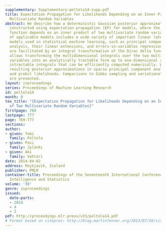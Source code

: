 ```yaml
---
supplementary: Supplementary:peltola14-supp.pdf
title: Expectation Propagation for Likelihoods Depending on an Inner Product of Two
  Multivariate Random Variables
abstract: We describe how a deterministic Gaussian posterior approximation can be
  constructed using expectation propagation (EP) for models, where the likelihood
  function depends on an inner product of two multivariate random variables. The family
  of applicable models includes a wide variety of important linear latent variable
  models used in statistical machine learning, such as principal component and factor
  analysis, their linear extensions, and errors-in-variables regression. The EP computations
  are facilitated by an integral transformation of the Dirac delta function, which
  allows transforming the multidimensional integrals over the two multivariate random
  variables into an analytically tractable form up to one-dimensional analytically
  intractable integrals that can be efficiently computed numerically. We study the
  resulting posterior approximations in sparse principal component analysis with Gaussian
  and probit likelihoods. Comparisons to Gibbs sampling and variational inference
  are presented.
layout: inproceedings
series: Proceedings of Machine Learning Research
id: peltola14
month: 0
tex_title: "{Expectation Propagation for Likelihoods Depending on an Inner Product
  of Two Multivariate Random Variables}"
firstpage: 769
lastpage: 777
page: 769-777
sections: 
author:
- given: Tomi
  family: Peltola
- given: Pasi
  family: Jylänki
- given: Aki
  family: Vehtari
date: 2014-04-02
address: Reykjavik, Iceland
publisher: PMLR
container-title: Proceedings of the Seventeenth International Conference on Artificial
  Intelligence and Statistics
volume: '33'
genre: inproceedings
issued:
  date-parts:
  - 2014
  - 4
  - 2
pdf: http://proceedings.mlr.press/v33/peltola14.pdf
# Format based on citeproc: http://blog.martinfenner.org/2013/07/30/citeproc-yaml-for-bibliographies/
---
```


